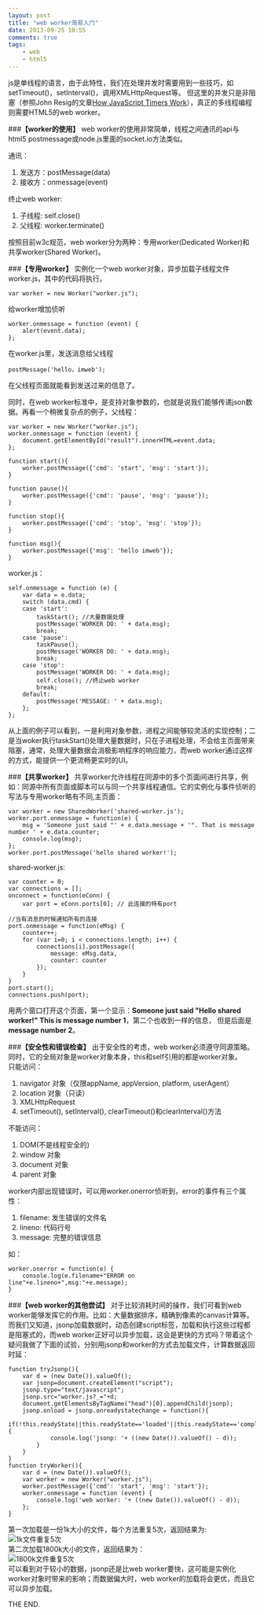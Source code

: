 ```yaml
---
layout: post
title: "web worker简易入门"
date: 2013-09-25 10:55
comments: true
tags: 
	- web 
	- html5
---       
```

js是单线程的语言，由于此特性，我们在处理并发时需要用到一些技巧，如setTimeout()，setInterval()，调用XMLHttpRequest等。
但这里的并发只是非阻塞（参照John Resig的文章[How JavaScript Timers Work](http://ejohn.org/blog/how-javascript-timers-work/)），真正的多线程编程则需要HTML5的web worker。
<!-- more -->
###**【worker的使用】**
web worker的使用非常简单，线程之间通讯的api与html5 postmessage或node.js里面的socket.io方法类似。

通讯：      

1. 发送方：postMessage(data)      
2. 接收方：onmessage(event)

终止web worker:        

1. 子线程: self.close()
2. 父线程: worker.terminate()

按照目前w3c规范，web worker分为两种：专用worker(Dedicated Worker)和共享worker(Shared Worker)。
<!--more-->
###**【专用worker】**
实例化一个web worker对象，异步加载子线程文件worker.js，其中的代码将执行。

    var worker = new Worker("worker.js");

给worker增加侦听

    worker.onmessage = function (event) {
        alert(event.data);
    };

在worker.js里，发送消息给父线程     

	postMessage('hello，imweb');
    
在父线程页面就能看到发送过来的信息了。

同时，在web worker标准中，是支持对象参数的，也就是说我们能够传递json数据。再看一个稍微复杂点的例子，父线程：

	var worker = new Worker("worker.js");
	worker.onmessage = function (event) {
		document.getElementById("result").innerHTML=event.data;
	};

	function start(){
		worker.postMessage({'cmd': 'start', 'msg': 'start'});
	}

	function pause(){
		worker.postMessage({'cmd': 'pause', 'msg': 'pause'});
	}

	function stop(){
		worker.postMessage({'cmd': 'stop', 'msg': 'stop'});
	}

	function msg(){
		worker.postMessage({'msg': 'hello imweb'});
	}

worker.js：

	self.onmessage = function (e) {
		var data = e.data;
	  	switch (data.cmd) {
	    case 'start':
	    	taskStart(); //大量数据处理
	      	postMessage('WORKER DO: ' + data.msg);
	      	break;
	    case 'pause':
	    	taskPause();
	      	postMessage('WORKER DO: ' + data.msg);
	      	break;
	    case 'stop':
	      	postMessage('WORKER DO: ' + data.msg);
	      	self.close(); //终止web worker
	      	break;
	    default:
	      	postMessage('MESSAGE: ' + data.msg);
	  	};
	};

从上面的例子可以看到，一是利用对象参数，进程之间能够较灵活的实现控制；二是当woker执行taskStart()处理大量数据时，只在子进程处理，不会给主页面带来阻塞，通常，处理大量数据会消极影响程序的响应能力，而web worker通过这样的方式，能提供一个更流畅更实时的UI。

###**【共享worker】**
共享worker允许线程在同源中的多个页面间进行共享，例如：同源中所有页面或脚本可以与同一个共享线程通信。它的实例化与事件侦听的写法与专用worker略有不同,主页面：

	var worker = new SharedWorker('shared-worker.js');
	worker.port.onmessage = function(e) {
	    msg = 'Someone just said "' + e.data.message + '". That is message number ' + e.data.counter;
	    console.log(msg);
	};
	worker.port.postMessage('hello shared worker!');

shared-worker.js:        

	var counter = 0;
	var connections = [];
	onconnect = function(eConn) {
   		var port = eConn.ports[0]; // 此连接的特有port

   	//当有消息的时候通知所有的连接
   	port.onmessage = function(eMsg) { 
       	counter++;
       	for (var i=0; i < connections.length; i++) {
           	connections[i].postMessage({
               	message: eMsg.data,
               	counter: counter
           	});
       	}
   	}
   	port.start();
   	connections.push(port);

用两个窗口打开这个页面，第一个显示：**Someone just said "Hello shared worker!" This is message number 1**，第二个也收到一样的信息，
但是后面是**message number 2**。

###**【安全性和错误检查】**
出于安全性的考虑，web worker必须遵守同源策略。同时，它的全局对象是worker对象本身，this和self引用的都是worker对象。   
只能访问：

1. navigator 对象（仅限appName, appVersion, platform, userAgent）
2. location 对象（只读）
3. XMLHttpRequest
4. setTimeout(), setInterval(), clearTimeout()和clearInterval()方法

不能访问：

1. DOM(不是线程安全的)
2. window 对象
3. document 对象
4. parent 对象

worker内部出现错误时，可以用worker.onerror侦听到，error的事件有三个属性：      

1. filename: 发生错误的文件名
2. lineno: 代码行号
3. message: 完整的错误信息

如：

	worker.onerror = function(e) {
		console.log(e.filename+"ERROR on line"+e.lineno+",msg:"+e.message);
	}

###**【web worker的其他尝试】**
对于比较消耗时间的操作，我们可看到web worker能够发挥它的作用。比如：大量数据排序，精确到像素的canvas计算等。而我们又知道，jsonp加载数据时，动态创建script标签，加载和执行这些过程都是阻塞式的，而web worker正好可以异步加载，这会是更快的方式吗？带着这个疑问我做了下面的试验，分别用jsonp和worker的方式去加载文件，计算数据返回时延：

	function tryJsonp(){
		var d = (new Date()).valueOf();
		var jsonp=document.createElement("script");  
	    jsonp.type="text/javascript";  
	    jsonp.src="worker.js?_="+d;  
	    document.getElementsByTagName("head")[0].appendChild(jsonp);
	    jsonp.onload = jsonp.onreadystatechange = function(){  
		   	if(!this.readyState||this.readyState=='loaded'||this.readyState=='complete'){  
		   		console.log('jsonp: '+ ((new Date()).valueOf() - d));
			}  
		}
	}
	function tryWorker(){
		var d = (new Date()).valueOf();
		var worker = new Worker("worker.js");
		worker.postMessage({'cmd': 'start', 'msg': 'start'});
		worker.onmessage = function (event) {
			console.log('web worker: '+ ((new Date()).valueOf() - d));
		};
	}

第一次加载是一份1k大小的文件，每个方法重复5次，返回结果为:         
![1k文件重复5次](/assets/blogImg/web_worker1.png)  
第二次加载1800k大小的文件，返回结果为：             
![1800k文件重复5次](/assets/blogImg/web_worker2.png)  
可以看到对于较小的数据，jsonp还是比web worker要快，这可能是实例化worker对象时带来的影响；而数据偏大时，web worker的加载将会更优，而且它可以异步加载。

THE END.